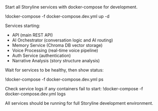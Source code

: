 Start all Storyline services with docker-compose for development.

!docker-compose -f docker-compose.dev.yml up -d

Services starting:
- API (main REST API)
- AI Orchestrator (conversation logic and AI routing)
- Memory Service (Chroma DB vector storage)
- Voice Processing (real-time voice pipeline)
- Auth Service (authentication)
- Narrative Analysis (story structure analysis)

Wait for services to be healthy, then show status:

!docker-compose -f docker-compose.dev.yml ps

Check service logs if any containers fail to start:
!docker-compose -f docker-compose.dev.yml logs

All services should be running for full Storyline development environment.